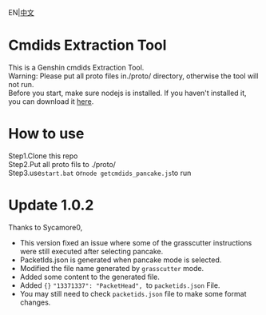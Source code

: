 EN|[中文](README_zh-cn.md)

# Cmdids Extraction Tool
This is a Genshin cmdids Extraction Tool.  
Warning: Please put all proto files in./proto/ directory, otherwise the tool will not run.  
Before you start, make sure nodejs is installed. If you haven't installed it, you can download it [here](https://nodejs.org/).  
# How to use
Step1.Clone this repo  
Step2.Put all proto fils to ./proto/  
Step3.use`start.bat` or`node getcmdids_pancake.js`to run  
# Update 1.0.2
Thanks to Sycamore0,
 - This version fixed an issue where some of the grasscutter instructions were still executed after selecting pancake. 
 - PacketIds.json is generated when pancake mode is selected.
 - Modified the file name generated by `grasscutter` mode.
 - Added some content to the generated file.
 - Added `{}` `"13371337": "PacketHead", `to `packetids.json` File.
 - You may still need to check `packetids.json` file to make some format changes.
